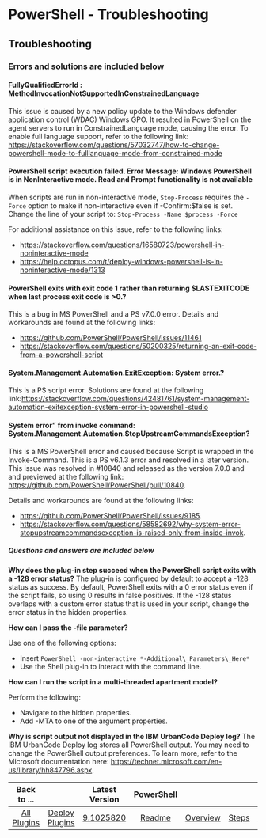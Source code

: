 
# PowerShell - Troubleshooting

## Troubleshooting

### Errors and solutions are included below

#### FullyQualifiedErrorId : MethodInvocationNotSupportedInConstrainedLanguage

This issue is caused by a new policy update to the Windows defender application control (WDAC) Windows GPO. It resulted in PowerShell on the agent servers to run in ConstrainedLanguage mode, causing the error. To enable full language support, refer to the following link: <https://stackoverflow.com/questions/57032747/how-to-change-powershell-mode-to-fulllanguage-mode-from-constrained-mode>

#### PowerShell script execution failed. Error Message: Windows PowerShell is in NonInteractive mode. Read and Prompt functionality is not available

When scripts are run in non-interactive mode, `Stop-Process` requires the `-Force` option to make it non-interactive even if -Confirm:$false is set. Change the line of your script to: `Stop-Process -Name $process -Force`

For additional assistance on this issue, refer to the following links:

* <https://stackoverflow.com/questions/16580723/powershell-in-noninteractive-mode>
* <https://help.octopus.com/t/deploy-windows-powershell-is-in-noninteractive-mode/1313>

#### PowerShell exits with exit code 1 rather than returning $LASTEXITCODE when last process exit code is >0.?

This is a bug in MS PowerShell and a PS v7.0.0 error. Details and workarounds are found at the following links:

* <https://github.com/PowerShell/PowerShell/issues/11461>
* <https://stackoverflow.com/questions/50200325/returning-an-exit-code-from-a-powershell-script>

#### System.Management.Automation.ExitException: System error.?

This is a PS script error. Solutions are found at the following link:<https://stackoverflow.com/questions/42481761/system-management-automation-exitexception-system-error-in-powershell-studio>

#### System error” from invoke command: System.Management.Automation.StopUpstreamCommandsException?

This is a MS PowerShell error and caused because Script is wrapped in the Invoke-Command. This is a PS v6.1.3 error and resolved in a later version. This issue was resolved in #10840 and released as the version 7.0.0 and and previewed at the following link: <https://github.com/PowerShell/PowerShell/pull/10840>.

Details and workarounds are found at the following links:

* <https://github.com/PowerShell/PowerShell/issues/9185>.
* <https://stackoverflow.com/questions/58582692/why-system-error-stopupstreamcommandsexception-is-raised-only-from-inside-invok>.

##### Questions and answers are included below

**Why does the plug-in step succeed when the PowerShell script exits with a -128 error status?**
The plug-in is configured by default to accept a -128 status as success. By default, PowerShell exits with a 0 error status even if the script fails, so using 0 results in false positives. If the -128 status overlaps with a custom error status that is used in your script, change the error status in the hidden properties.

**How can I pass the -file parameter?**

Use one of the following options:

* Insert `PowerShell -non-interactive *-Additional\_Parameters\_Here*`
* Use the Shell plug-in to interact with the command line.

**How can I run the script in a multi-threaded apartment model?**

Perform the following:

* Navigate to the hidden properties.
* Add -MTA to one of the argument properties.

**Why is script output not displayed in the IBM UrbanCode Deploy log?**
The IBM UrbanCode Deploy log stores all PowerShell output. You may need to change the PowerShell output preferences. To learn more, refer to the Microsoft documentation here: <https://technet.microsoft.com/en-us/library/hh847796.aspx>.

|Back to ...||Latest Version|PowerShell |||||
| :---: | :---: | :---: | :---: | :---: | :---: | :---: | :---: |
|[All Plugins](../../index.md)|[Deploy Plugins](../README.md)|[9.1025820](https://raw.githubusercontent.com/UrbanCode/IBM-UCD-PLUGINS/main/files/powershell-integration/PowerShell-Integration-9.1025820.zip)|[Readme](README.md)|[Overview](overview.md)|[Steps](steps.md)|[Usage](usage.md)|[Downloads](downloads.md)|
